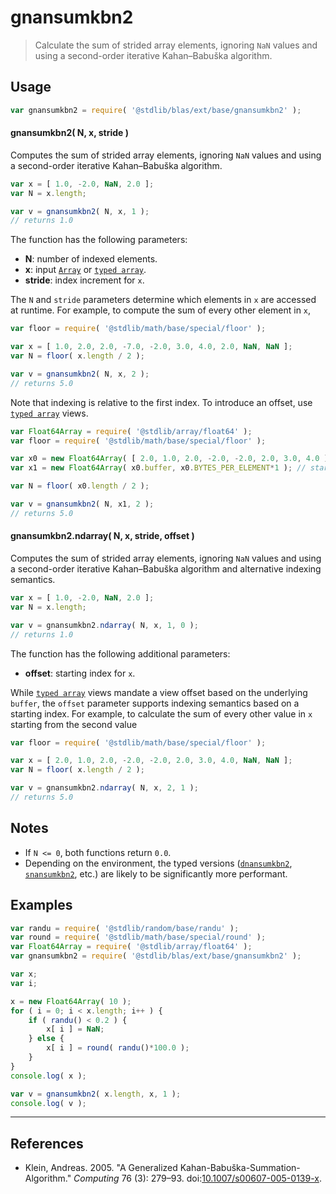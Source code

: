 <!--

@license Apache-2.0

Copyright (c) 2020 The Stdlib Authors.

Licensed under the Apache License, Version 2.0 (the "License");
you may not use this file except in compliance with the License.
You may obtain a copy of the License at

   http://www.apache.org/licenses/LICENSE-2.0

Unless required by applicable law or agreed to in writing, software
distributed under the License is distributed on an "AS IS" BASIS,
WITHOUT WARRANTIES OR CONDITIONS OF ANY KIND, either express or implied.
See the License for the specific language governing permissions and
limitations under the License.

-->

# gnansumkbn2

> Calculate the sum of strided array elements, ignoring `NaN` values and using a second-order iterative Kahan–Babuška algorithm.

<section class="intro">

</section>

<!-- /.intro -->

<section class="usage">

## Usage

```javascript
var gnansumkbn2 = require( '@stdlib/blas/ext/base/gnansumkbn2' );
```

#### gnansumkbn2( N, x, stride )

Computes the sum of strided array elements, ignoring `NaN` values and using a second-order iterative Kahan–Babuška algorithm.

```javascript
var x = [ 1.0, -2.0, NaN, 2.0 ];
var N = x.length;

var v = gnansumkbn2( N, x, 1 );
// returns 1.0
```

The function has the following parameters:

-   **N**: number of indexed elements.
-   **x**: input [`Array`][mdn-array] or [`typed array`][mdn-typed-array].
-   **stride**: index increment for `x`.

The `N` and `stride` parameters determine which elements in `x` are accessed at runtime. For example, to compute the sum of every other element in `x`,

```javascript
var floor = require( '@stdlib/math/base/special/floor' );

var x = [ 1.0, 2.0, 2.0, -7.0, -2.0, 3.0, 4.0, 2.0, NaN, NaN ];
var N = floor( x.length / 2 );

var v = gnansumkbn2( N, x, 2 );
// returns 5.0
```

Note that indexing is relative to the first index. To introduce an offset, use [`typed array`][mdn-typed-array] views.

<!-- eslint-disable stdlib/capitalized-comments -->

```javascript
var Float64Array = require( '@stdlib/array/float64' );
var floor = require( '@stdlib/math/base/special/floor' );

var x0 = new Float64Array( [ 2.0, 1.0, 2.0, -2.0, -2.0, 2.0, 3.0, 4.0 ] );
var x1 = new Float64Array( x0.buffer, x0.BYTES_PER_ELEMENT*1 ); // start at 2nd element

var N = floor( x0.length / 2 );

var v = gnansumkbn2( N, x1, 2 );
// returns 5.0
```

#### gnansumkbn2.ndarray( N, x, stride, offset )

Computes the sum of strided array elements, ignoring `NaN` values and using a second-order iterative Kahan–Babuška algorithm and alternative indexing semantics.

```javascript
var x = [ 1.0, -2.0, NaN, 2.0 ];
var N = x.length;

var v = gnansumkbn2.ndarray( N, x, 1, 0 );
// returns 1.0
```

The function has the following additional parameters:

-   **offset**: starting index for `x`.

While [`typed array`][mdn-typed-array] views mandate a view offset based on the underlying `buffer`, the `offset` parameter supports indexing semantics based on a starting index. For example, to calculate the sum of every other value in `x` starting from the second value

```javascript
var floor = require( '@stdlib/math/base/special/floor' );

var x = [ 2.0, 1.0, 2.0, -2.0, -2.0, 2.0, 3.0, 4.0, NaN, NaN ];
var N = floor( x.length / 2 );

var v = gnansumkbn2.ndarray( N, x, 2, 1 );
// returns 5.0
```

</section>

<!-- /.usage -->

<section class="notes">

## Notes

-   If `N <= 0`, both functions return `0.0`.
-   Depending on the environment, the typed versions ([`dnansumkbn2`][@stdlib/blas/ext/base/dnansumkbn2], [`snansumkbn2`][@stdlib/blas/ext/base/snansumkbn2], etc.) are likely to be significantly more performant.

</section>

<!-- /.notes -->

<section class="examples">

## Examples

<!-- eslint no-undef: "error" -->

```javascript
var randu = require( '@stdlib/random/base/randu' );
var round = require( '@stdlib/math/base/special/round' );
var Float64Array = require( '@stdlib/array/float64' );
var gnansumkbn2 = require( '@stdlib/blas/ext/base/gnansumkbn2' );

var x;
var i;

x = new Float64Array( 10 );
for ( i = 0; i < x.length; i++ ) {
    if ( randu() < 0.2 ) {
        x[ i ] = NaN;
    } else {
        x[ i ] = round( randu()*100.0 );
    }
}
console.log( x );

var v = gnansumkbn2( x.length, x, 1 );
console.log( v );
```

</section>

<!-- /.examples -->

* * *

<section class="references">

## References

-   Klein, Andreas. 2005. "A Generalized Kahan-Babuška-Summation-Algorithm." _Computing_ 76 (3): 279–93. doi:[10.1007/s00607-005-0139-x][@klein:2005a].

</section>

<!-- /.references -->

<section class="links">

[mdn-array]: https://developer.mozilla.org/en-US/docs/Web/JavaScript/Reference/Global_Objects/Array

[mdn-typed-array]: https://developer.mozilla.org/en-US/docs/Web/JavaScript/Reference/Global_Objects/TypedArray

[@stdlib/blas/ext/base/dnansumkbn2]: https://github.com/stdlib-js/blas/tree/main/ext/base/dnansumkbn2

[@stdlib/blas/ext/base/snansumkbn2]: https://github.com/stdlib-js/blas/tree/main/ext/base/snansumkbn2

[@klein:2005a]: https://doi.org/10.1007/s00607-005-0139-x

</section>

<!-- /.links -->
